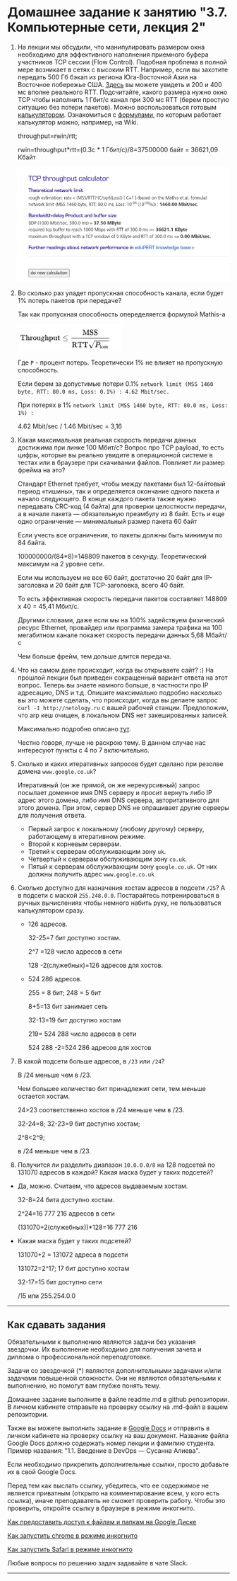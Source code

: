 # Домашнее задание к занятию "3.7. Компьютерные сети, лекция 2"

1. На лекции мы обсудили, что манипулировать размером окна необходимо для эффективного наполнения приемного буфера участников TCP сессии (Flow Control). Подобная проблема в полной мере возникает в сетях с высоким RTT. Например, если вы захотите передать 500 Гб бэкап из региона Юга-Восточной Азии на Восточное побережье США. [Здесь](https://www.cloudping.co/grid) вы можете увидеть и 200 и 400 мс вполне реального RTT. Подсчитайте, какого размера нужно окно TCP чтобы наполнить 1 Гбит/с канал при 300 мс RTT (берем простую ситуацию без потери пакетов). Можно воспользоваться готовым [калькулятором](https://www.switch.ch/network/tools/tcp_throughput/). Ознакомиться с [формулами](https://en.wikipedia.org/wiki/TCP_tuning), по которым работает калькулятор можно, например, на Wiki.
   
   throughput=rwin/rtt;
   
   rwin=throughput*rtt=(0.3с * 1 Гбит/с)/8=37500000 байт = 36621,09 Кбайт

   ![rwin](img/rwin.png)

1. Во сколько раз упадет пропускная способность канала, если будет 1% потерь пакетов при передаче?
   
   Так как пропускная способность опеределяется формулой Mathis-a

   ![loos](img/loss.png)

   Где `P` - процент потерь. Теоретически 1% не влияет на пропускную способность.

   Если берем за допустимые потери 0.1% `network limit (MSS 1460 byte, RTT: 80.0 ms, Loss: 0.1%) : 4.62 Mbit/sec.`

   При потерях в 1% `network limit (MSS 1460 byte, RTT: 80.0 ms, Loss: 1%) :`

   4.62 Mbit/sec /  1.46 Mbit/sec = 3,16 

1. Какая  максимальная реальная скорость передачи данных достижима при линке 100 Мбит/с? Вопрос про TCP payload, то есть цифры, которые вы реально увидите в операционной системе в тестах или в браузере при скачивании файлов. Повлияет ли размер фрейма на это?

   Стандарт Ethernet требует, чтобы между пакетами был 12-байтовый период «тишины», так и определяется окончание одного пакета и начало следующего. В конце каждого пакета также нужно передавать CRC-код (4 байта) для проверки целостности передачи, а в начале пакета — обязательную преамбулу из 8 байт. Есть и еще одно ограничение — минимальный размер пакета 60 байт

   Если учесть все ограничения, то пакеты должны быть минимум по 84 байта.

   100000000/(84*8)=148809 пакетов в секунду. Теоретический максимум на 2 уровне сети.

   Если мы используем не все 60 байт, достаточно 20 байт для IP-заголовка и 20 байт для TCP-заголовка, всего 40 байт.
   
   То есть эффективная скорость передачи пакетов составляет 148809 х 40 = 45,41 Мбит/с.

   Другими словами, даже если мы на 100% задействуем физический ресурс Ethernet, провайдер или программа замера трафика на 100 мегабитном канале покажет скорость передачи данных 5,68 Мбайт/с

   Чем больше фрейм, тем дольше длится передача.
   
   
1. Что на самом деле происходит, когда вы открываете сайт? :)
   На прошлой лекции был приведен сокращенный вариант ответа на этот вопрос. Теперь вы знаете намного больше, в частности про IP адресацию, DNS и т.д.
   Опишите максимально подробно насколько вы это можете сделать, что происходит, когда вы делаете запрос `curl -I http://netology.ru` с вашей рабочей станции. Предположим, что arp кеш очищен, в локальном DNS нет закешированных записей.
   
   Максимально подробно описано [тут](https://habr.com/ru/company/htmlacademy/blog/254825/).
   
   Честно говоря, лучше не раскрою тему. В данном случае нас интересуют пункты с 4 по 7 включительно.

1. Сколько и каких итеративных запросов будет сделано при резолве домена `www.google.co.uk`?

   Итеративный (он же прямой, он же нерекурсивный) запрос посылает доменное имя DNS серверу и просит вернуть либо IP адрес этого домена, либо имя DNS сервера, авторитативного для этого домена. При этом, сервер DNS не опрашивает другие серверы для получения ответа.

   * Первый запрос к локальному (любому другому) серверу, работающему в итеративном режиме.
   * Второй к корневым серверам.
   * Третий к серверам обслуживающим зону `uk`.
   * Четвертый к серверам обслуживающим зону `co.uk`.
   * Пятый  к серверам обслуживающим зону `google.co.uk`. От них должны получить адрес `www.google.co.uk`

1. Сколько доступно для назначения хостам адресов в подсети `/25`? А в подсети с маской `255.248.0.0`. Постарайтесь потренироваться в ручных вычислениях чтобы немного набить руку, не пользоваться калькулятором сразу.
   
   * 126 адресов.
 
     32-25=7 бит доступно хостам.

     2^7 =128 число адресов в сети

     128 -2(служебных)=126 адресов для хостов.

   * 524 286 адресов.
 
     255  = 8 бит;  248 = 5 бит
   
     8+5=13 бит занимает сеть
   
     32-13=19 бит доступно хостам
     
      219= 524 288 число адресов в сети
   
      524 288 -2=524 286 адресов для хостов

1. В какой подсети больше адресов, в `/23` или `/24`?
   
   В /24 меньше чем в /23.
   
   Чем большее количество бит принадлежит сети, тем меньше остается хостам.

   24>23 соответственно хостов в /24 меньше чем в /23.

   32-24=8; 32-23=9 	бит доступно хостам;
   
   2^8<2^9; 

   в /24 меньше чем в /23.

1. Получится ли разделить диапазон `10.0.0.0/8` на 128 подсетей по 131070 адресов в каждой? Какая маска будет у таких подсетей?

  - Да, можно. Считаем, что адресов выдаваемым хостам.
   
    32-8=24 бита доступно хостам.
   
    2^24=16 777 216 адресов в сети
   
    (131070+2(служебных))*128=16 777 216

  - Какая маска будет у таких подсетей?
     
    131070+2 = 131072 адреса в подсети

    131072=2^17; 17 бит доступно хостам

    32-17=15 бит доступно сети

    /15 или 255.254.0.0

 
 ---

## Как сдавать задания

Обязательными к выполнению являются задачи без указания звездочки. Их выполнение необходимо для получения зачета и диплома о профессиональной переподготовке.

Задачи со звездочкой (*) являются дополнительными задачами и/или задачами повышенной сложности. Они не являются обязательными к выполнению, но помогут вам глубже понять тему.

Домашнее задание выполните в файле readme.md в github репозитории. В личном кабинете отправьте на проверку ссылку на .md-файл в вашем репозитории.

Также вы можете выполнить задание в [Google Docs](https://docs.google.com/document/u/0/?tgif=d) и отправить в личном кабинете на проверку ссылку на ваш документ.
Название файла Google Docs должно содержать номер лекции и фамилию студента. Пример названия: "1.1. Введение в DevOps — Сусанна Алиева".

Если необходимо прикрепить дополнительные ссылки, просто добавьте их в свой Google Docs.

Перед тем как выслать ссылку, убедитесь, что ее содержимое не является приватным (открыто на комментирование всем, у кого есть ссылка), иначе преподаватель не сможет проверить работу. Чтобы это проверить, откройте ссылку в браузере в режиме инкогнито.

[Как предоставить доступ к файлам и папкам на Google Диске](https://support.google.com/docs/answer/2494822?hl=ru&co=GENIE.Platform%3DDesktop)

[Как запустить chrome в режиме инкогнито ](https://support.google.com/chrome/answer/95464?co=GENIE.Platform%3DDesktop&hl=ru)

[Как запустить  Safari в режиме инкогнито ](https://support.apple.com/ru-ru/guide/safari/ibrw1069/mac)

Любые вопросы по решению задач задавайте в чате Slack.

---
